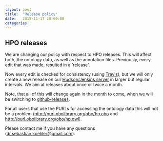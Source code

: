 ```yaml
---
layout: post
title:  "Release policy"
date:   2015-11-17 20:00:00
categories: 
---
```


## HPO releases

We are changing our policy with respect to HPO releases. This will affect both, the ontology data, as well as the annotation files. Previously, every edit that was made, resulted in a 'release'.

Now every edit is checked for consistency (using [Travis](https://travis-ci.org/obophenotype/human-phenotype-ontology)), but we will only create a new release on our [Hudson/Jenkins server](http://compbio.charite.de/hudson) in larger but regular intervals. We aim at releases about once or twice a month.

Note, that all of this will change again in the month to come, when we will be switching to [github-releases](https://github.com/blog/1547-release-your-software). 

For all users that use the PURLs for accessing the ontology data this will not be a problem (http://purl.obolibrary.org/obo/hp.obo and
http://purl.obolibrary.org/obo/hp.owl).

Please contact me if you have any questions (dr.sebastian.koehler@gmail.com).